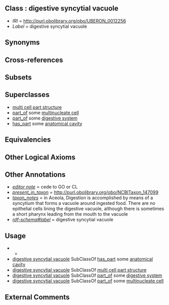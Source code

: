 
## Class : digestive syncytial vacuole

 * *IRI* = http://purl.obolibrary.org/obo/UBERON_0012256
 * *Label* = digestive syncytial vacuole

## Synonyms


## Cross-references


## Subsets


## Superclasses

 * [multi cell part structure](../../UBERON/62/UBERON_0005162.md)
 * [part_of](../../BFO/50/BFO_0000050.md) some [multinucleate cell](../../CL/28/CL_0000228.md)
 * [part_of](../../BFO/50/BFO_0000050.md) some [digestive system](../../UBERON/07/UBERON_0001007.md)
 * [has_part](../../BFO/51/BFO_0000051.md) some [anatomical cavity](../../UBERON/53/UBERON_0002553.md)

## Equivalencies


## Other Logical Axioms


## Other Annotations

 * *[editor note](../../IAO/16/IAO_0000116.md)* = cede to GO or CL
 * *[present_in_taxon](../../RO/75/RO_0002175.md)* = http://purl.obolibrary.org/obo/NCBITaxon_147099
 * *[taxon_notes](../../UBPROP/08/UBPROP_0000008.md)* = in Aceola, Digestion is accomplished by means of a syncytium that forms a vacuole around ingested food. There are no epithelial cells lining the digestive vacuole, although there is sometimes a short pharynx leading from the mouth to the vacuole
 * *[rdf-schema#label](../../el/rdf-schema#label.md)* = digestive syncytial vacuole

## Usage

 * -
 * [digestive syncytial vacuole](../../UBERON/56/UBERON_0012256.md) SubClassOf [has_part](../../BFO/51/BFO_0000051.md) some [anatomical cavity](../../UBERON/53/UBERON_0002553.md)
 * [digestive syncytial vacuole](../../UBERON/56/UBERON_0012256.md) SubClassOf [multi cell part structure](../../UBERON/62/UBERON_0005162.md)
 * [digestive syncytial vacuole](../../UBERON/56/UBERON_0012256.md) SubClassOf [part_of](../../BFO/50/BFO_0000050.md) some [digestive system](../../UBERON/07/UBERON_0001007.md)
 * [digestive syncytial vacuole](../../UBERON/56/UBERON_0012256.md) SubClassOf [part_of](../../BFO/50/BFO_0000050.md) some [multinucleate cell](../../CL/28/CL_0000228.md)

## External Comments

